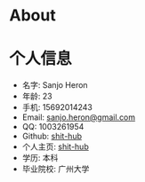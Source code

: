 # About

# 个人信息
- 名字: Sanjo Heron
- 年龄: 23
- 手机: 15692014243
- Email: sanjo.heron@gmail.com
- QQ: 1003261954
- Github: [shit-hub](https://github.com/shit-hub)
- 个人主页: [shit-hub](https://www.shit-hub.com)
- 学历: 本科
- 毕业院校: 广州大学

